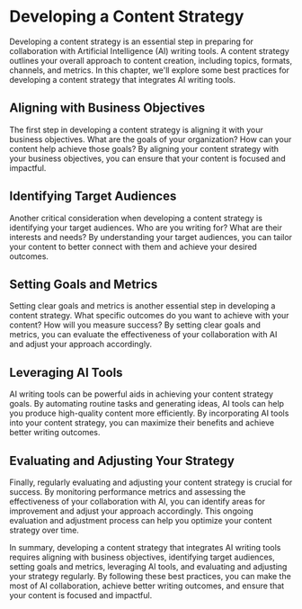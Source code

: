 Developing a Content Strategy
===================================================================

Developing a content strategy is an essential step in preparing for collaboration with Artificial Intelligence (AI) writing tools. A content strategy outlines your overall approach to content creation, including topics, formats, channels, and metrics. In this chapter, we'll explore some best practices for developing a content strategy that integrates AI writing tools.

Aligning with Business Objectives
---------------------------------

The first step in developing a content strategy is aligning it with your business objectives. What are the goals of your organization? How can your content help achieve those goals? By aligning your content strategy with your business objectives, you can ensure that your content is focused and impactful.

Identifying Target Audiences
----------------------------

Another critical consideration when developing a content strategy is identifying your target audiences. Who are you writing for? What are their interests and needs? By understanding your target audiences, you can tailor your content to better connect with them and achieve your desired outcomes.

Setting Goals and Metrics
-------------------------

Setting clear goals and metrics is another essential step in developing a content strategy. What specific outcomes do you want to achieve with your content? How will you measure success? By setting clear goals and metrics, you can evaluate the effectiveness of your collaboration with AI and adjust your approach accordingly.

Leveraging AI Tools
-------------------

AI writing tools can be powerful aids in achieving your content strategy goals. By automating routine tasks and generating ideas, AI tools can help you produce high-quality content more efficiently. By incorporating AI tools into your content strategy, you can maximize their benefits and achieve better writing outcomes.

Evaluating and Adjusting Your Strategy
--------------------------------------

Finally, regularly evaluating and adjusting your content strategy is crucial for success. By monitoring performance metrics and assessing the effectiveness of your collaboration with AI, you can identify areas for improvement and adjust your approach accordingly. This ongoing evaluation and adjustment process can help you optimize your content strategy over time.

In summary, developing a content strategy that integrates AI writing tools requires aligning with business objectives, identifying target audiences, setting goals and metrics, leveraging AI tools, and evaluating and adjusting your strategy regularly. By following these best practices, you can make the most of AI collaboration, achieve better writing outcomes, and ensure that your content is focused and impactful.
